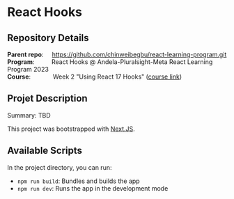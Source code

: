 # React Hooks
## Repository Details
**Parent repo**:
&nbsp;&nbsp;&nbsp;
https://github.com/chinweibegbu/react-learning-program.git
<br>
**Program**:
&nbsp;&nbsp;&nbsp;&nbsp;&nbsp;&nbsp;&nbsp;&nbsp;
React Hooks @ Andela-Pluralsight-Meta React Learning Program 2023
<br> 
**Course**:
&nbsp;&nbsp;&nbsp;&nbsp;&nbsp;&nbsp;&nbsp;&nbsp;&nbsp;&nbsp;&nbsp;
Week 2 "Using React 17 Hooks" ([course link](https://app.pluralsight.com/library/courses/using-react-hooks))

## Projet Description
Summary: TBD

This project was bootstrapped with [Next.JS](https://nextjs.org/).

## Available Scripts

In the project directory, you can run:
* `npm run build`: Bundles and builds the app
* `npm run dev`: Runs the app in the development mode
